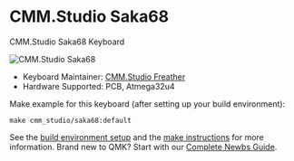 # CMM.Studio Saka68

CMM.Studio Saka68 Keyboard

![CMM.Studio Saka68](https://i.imgur.com/gZ9Thjel.png)

* Keyboard Maintainer: [CMM.Studio Freather](https://github.com/CMMS-Freather)
* Hardware Supported: PCB, Atmega32u4

Make example for this keyboard (after setting up your build environment):

    make cmm_studio/saka68:default

See the [build environment setup](https://docs.qmk.fm/#/getting_started_build_tools) and the [make instructions](https://docs.qmk.fm/#/getting_started_make_guide) for more information. Brand new to QMK? Start with our [Complete Newbs Guide](https://docs.qmk.fm/#/newbs).
